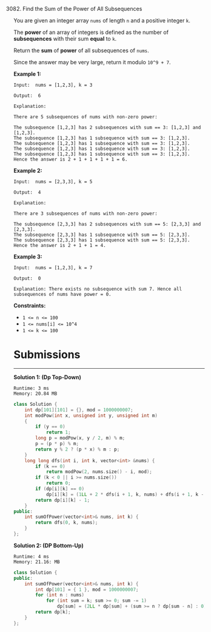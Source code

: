 3082. Find the Sum of the Power of All Subsequences

You are given an integer array `nums` of length `n` and a positive integer `k`.

The **power** of an array of integers is defined as the number of **subsequences** with their sum **equal** to `k`.

Return the **sum** of **power** of all subsequences of `nums`.

Since the answer may be very large, return it modulo `10^9 + 7`.

 

**Example 1:**
```
Input:  nums = [1,2,3], k = 3 

Output:  6 

Explanation:

There are 5 subsequences of nums with non-zero power:

The subsequence [1,2,3] has 2 subsequences with sum == 3: [1,2,3] and [1,2,3].
The subsequence [1,2,3] has 1 subsequence with sum == 3: [1,2,3].
The subsequence [1,2,3] has 1 subsequence with sum == 3: [1,2,3].
The subsequence [1,2,3] has 1 subsequence with sum == 3: [1,2,3].
The subsequence [1,2,3] has 1 subsequence with sum == 3: [1,2,3].
Hence the answer is 2 + 1 + 1 + 1 + 1 = 6.
```

**Example 2:**
```
Input:  nums = [2,3,3], k = 5 

Output:  4 

Explanation:

There are 3 subsequences of nums with non-zero power:

The subsequence [2,3,3] has 2 subsequences with sum == 5: [2,3,3] and [2,3,3].
The subsequence [2,3,3] has 1 subsequence with sum == 5: [2,3,3].
The subsequence [2,3,3] has 1 subsequence with sum == 5: [2,3,3].
Hence the answer is 2 + 1 + 1 = 4.
```

**Example 3:**
```
Input:  nums = [1,2,3], k = 7 

Output:  0 

Explanation: There exists no subsequence with sum 7. Hence all subsequences of nums have power = 0.
```
 

**Constraints:**

* `1 <= n <= 100`
* `1 <= nums[i] <= 10^4`
* `1 <= k <= 100`

# Submissions
---
**Solution 1: (Dp Top-Down)**
```
Runtime: 3 ms
Memory: 20.84 MB
```
```c++
class Solution {
    int dp[101][101] = {}, mod = 1000000007;
    int modPow(int x, unsigned int y, unsigned int m)
    {
        if (y == 0)
            return 1;
        long p = modPow(x, y / 2, m) % m;
        p = (p * p) % m;
        return y % 2 ? (p * x) % m : p;
    }
    long long dfs(int i, int k, vector<int> &nums) {
        if (k == 0)
            return modPow(2, nums.size() - i, mod);
        if (k < 0 || i >= nums.size())
            return 0;
        if (dp[i][k] == 0)
            dp[i][k] = (1LL + 2 * dfs(i + 1, k, nums) + dfs(i + 1, k - nums[i], nums)) % mod;
        return dp[i][k] - 1;
    }
public:
    int sumOfPower(vector<int>& nums, int k) {
        return dfs(0, k, nums);
    }
};
```

**Solution 2: (DP Bottom-Up)**
```
Runtime: 4 ms
Memory: 21.16: MB
```
```c++
class Solution {
public:
    int sumOfPower(vector<int>& nums, int k) {
        int dp[101] = { 1 }, mod = 1000000007;
        for (int n : nums)
            for (int sum = k; sum >= 0; sum -= 1)
                dp[sum] = (2LL * dp[sum] + (sum >= n ? dp[sum - n] : 0)) % mod;
        return dp[k];
    }
};
```
